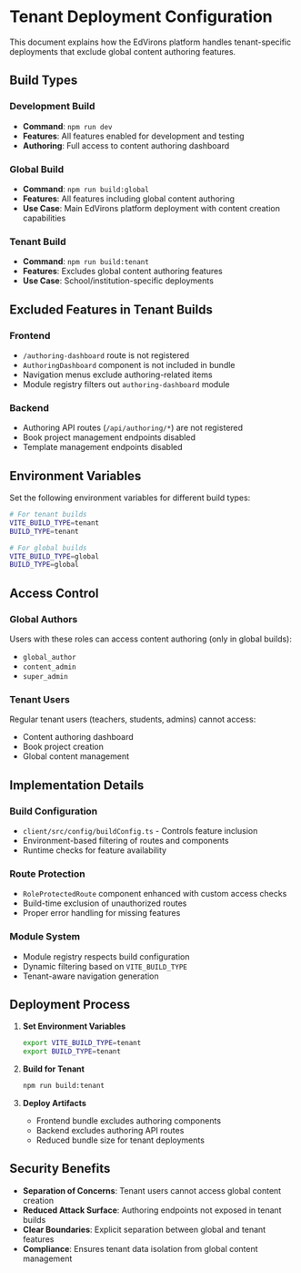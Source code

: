 # Tenant Deployment Configuration

This document explains how the EdVirons platform handles tenant-specific deployments that exclude global content authoring features.

## Build Types

### Development Build
- **Command**: `npm run dev`
- **Features**: All features enabled for development and testing
- **Authoring**: Full access to content authoring dashboard

### Global Build  
- **Command**: `npm run build:global`
- **Features**: All features including global content authoring
- **Use Case**: Main EdVirons platform deployment with content creation capabilities

### Tenant Build
- **Command**: `npm run build:tenant`
- **Features**: Excludes global content authoring features
- **Use Case**: School/institution-specific deployments

## Excluded Features in Tenant Builds

### Frontend
- `/authoring-dashboard` route is not registered
- `AuthoringDashboard` component is not included in bundle
- Navigation menus exclude authoring-related items
- Module registry filters out `authoring-dashboard` module

### Backend
- Authoring API routes (`/api/authoring/*`) are not registered
- Book project management endpoints disabled
- Template management endpoints disabled

## Environment Variables

Set the following environment variables for different build types:

```bash
# For tenant builds
VITE_BUILD_TYPE=tenant
BUILD_TYPE=tenant

# For global builds  
VITE_BUILD_TYPE=global
BUILD_TYPE=global
```

## Access Control

### Global Authors
Users with these roles can access content authoring (only in global builds):
- `global_author`
- `content_admin` 
- `super_admin`

### Tenant Users
Regular tenant users (teachers, students, admins) cannot access:
- Content authoring dashboard
- Book project creation
- Global content management

## Implementation Details

### Build Configuration
- `client/src/config/buildConfig.ts` - Controls feature inclusion
- Environment-based filtering of routes and components
- Runtime checks for feature availability

### Route Protection
- `RoleProtectedRoute` component enhanced with custom access checks
- Build-time exclusion of unauthorized routes
- Proper error handling for missing features

### Module System
- Module registry respects build configuration
- Dynamic filtering based on `VITE_BUILD_TYPE`
- Tenant-aware navigation generation

## Deployment Process

1. **Set Environment Variables**
   ```bash
   export VITE_BUILD_TYPE=tenant
   export BUILD_TYPE=tenant
   ```

2. **Build for Tenant**
   ```bash
   npm run build:tenant
   ```

3. **Deploy Artifacts**
   - Frontend bundle excludes authoring components
   - Backend excludes authoring API routes
   - Reduced bundle size for tenant deployments

## Security Benefits

- **Separation of Concerns**: Tenant users cannot access global content creation
- **Reduced Attack Surface**: Authoring endpoints not exposed in tenant builds
- **Clear Boundaries**: Explicit separation between global and tenant features
- **Compliance**: Ensures tenant data isolation from global content management